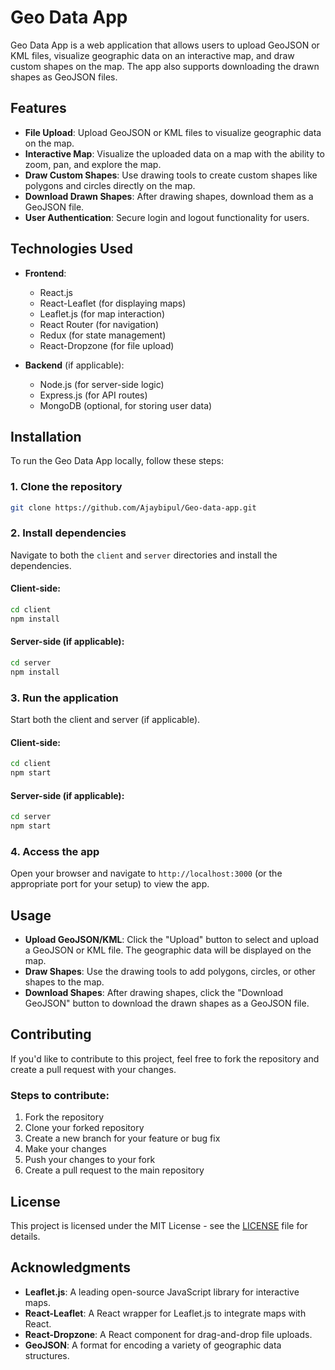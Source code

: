 
# Geo Data App

Geo Data App is a web application that allows users to upload GeoJSON or KML files, visualize geographic data on an interactive map, and draw custom shapes on the map. The app also supports downloading the drawn shapes as GeoJSON files.

## Features

- **File Upload**: Upload GeoJSON or KML files to visualize geographic data on the map.
- **Interactive Map**: Visualize the uploaded data on a map with the ability to zoom, pan, and explore the map.
- **Draw Custom Shapes**: Use drawing tools to create custom shapes like polygons and circles directly on the map.
- **Download Drawn Shapes**: After drawing shapes, download them as a GeoJSON file.
- **User Authentication**: Secure login and logout functionality for users.

## Technologies Used

- **Frontend**:
  - React.js
  - React-Leaflet (for displaying maps)
  - Leaflet.js (for map interaction)
  - React Router (for navigation)
  - Redux (for state management)
  - React-Dropzone (for file upload)

- **Backend** (if applicable):
  - Node.js (for server-side logic)
  - Express.js (for API routes)
  - MongoDB (optional, for storing user data)

## Installation

To run the Geo Data App locally, follow these steps:

### 1. Clone the repository

```bash
git clone https://github.com/Ajaybipul/Geo-data-app.git
```

### 2. Install dependencies

Navigate to both the `client` and `server` directories and install the dependencies.

#### Client-side:

```bash
cd client
npm install
```

#### Server-side (if applicable):

```bash
cd server
npm install
```

### 3. Run the application

Start both the client and server (if applicable).

#### Client-side:

```bash
cd client
npm start
```

#### Server-side (if applicable):

```bash
cd server
npm start
```

### 4. Access the app

Open your browser and navigate to `http://localhost:3000` (or the appropriate port for your setup) to view the app.

## Usage

- **Upload GeoJSON/KML**: Click the "Upload" button to select and upload a GeoJSON or KML file. The geographic data will be displayed on the map.
- **Draw Shapes**: Use the drawing tools to add polygons, circles, or other shapes to the map.
- **Download Shapes**: After drawing shapes, click the "Download GeoJSON" button to download the drawn shapes as a GeoJSON file.

## Contributing

If you'd like to contribute to this project, feel free to fork the repository and create a pull request with your changes.

### Steps to contribute:

1. Fork the repository
2. Clone your forked repository
3. Create a new branch for your feature or bug fix
4. Make your changes
5. Push your changes to your fork
6. Create a pull request to the main repository

## License

This project is licensed under the MIT License - see the [LICENSE](LICENSE) file for details.

## Acknowledgments

- **Leaflet.js**: A leading open-source JavaScript library for interactive maps.
- **React-Leaflet**: A React wrapper for Leaflet.js to integrate maps with React.
- **React-Dropzone**: A React component for drag-and-drop file uploads.
- **GeoJSON**: A format for encoding a variety of geographic data structures.

```




